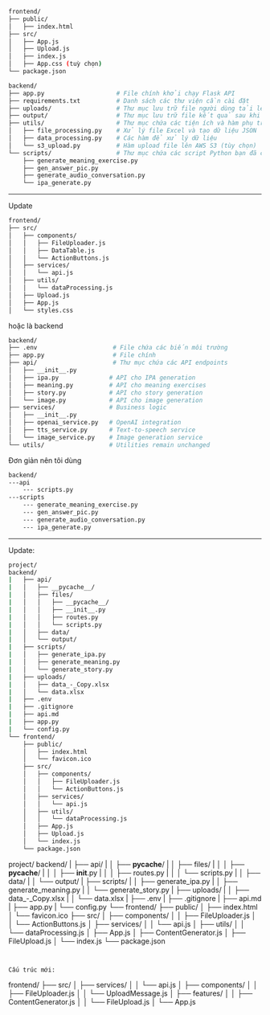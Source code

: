 ```bash
frontend/
├── public/
│   ├── index.html
├── src/
│   ├── App.js
│   ├── Upload.js
│   ├── index.js
│   ├── App.css (tuỳ chọn)
└── package.json
```

```bash
backend/
├── app.py                    # File chính khởi chạy Flask API
├── requirements.txt          # Danh sách các thư viện cần cài đặt
├── uploads/                  # Thư mục lưu trữ file người dùng tải lên
├── output/                   # Thư mục lưu trữ file kết quả sau khi xử lý
├── utils/                    # Thư mục chứa các tiện ích và hàm phụ trợ
│   ├── file_processing.py    # Xử lý file Excel và tạo dữ liệu JSON
│   ├── data_processing.py    # Các hàm để xử lý dữ liệu
│   └── s3_upload.py          # Hàm upload file lên AWS S3 (tùy chọn)
└── scripts/                  # Thư mục chứa các script Python bạn đã có
    ├── generate_meaning_exercise.py
    ├── gen_answer_pic.py
    ├── generate_audio_conversation.py
    └── ipa_generate.py
```

-------------------------
Update 
```bash
frontend/
├── src/
│   ├── components/
│   │   ├── FileUploader.js
│   │   ├── DataTable.js
│   │   └── ActionButtons.js
│   ├── services/
│   │   └── api.js
│   ├── utils/
│   │   └── dataProcessing.js
│   ├── Upload.js
│   ├── App.js
│   └── styles.css
```

hoặc là backend
```bash
backend/
├── .env                     # File chứa các biến môi trường
├── app.py                   # File chính
├── api/                     # Thư mục chứa các API endpoints
│   ├── __init__.py
│   ├── ipa.py              # API cho IPA generation
│   ├── meaning.py          # API cho meaning exercises
│   ├── story.py            # API cho story generation
│   └── image.py            # API cho image generation
├── services/               # Business logic
│   ├── __init__.py
│   ├── openai_service.py   # OpenAI integration
│   ├── tts_service.py      # Text-to-speech service
│   └── image_service.py    # Image generation service
└── utils/                  # Utilities remain unchanged
```

Đơn giản nên tôi dùng 
```bash
backend/
---api
    --- scripts.py
---scripts
    --- generate_meaning_exercise.py
    --- gen_answer_pic.py
    --- generate_audio_conversation.py
    --- ipa_generate.py
```


-------------------
Update: 
```bash
project/
backend/
|   ├── api/
|   │   ├── __pycache__/
|   │   ├── files/
|   │   │   ├── __pycache__/
|   │   │   ├── __init__.py
|   │   │   ├── routes.py
|   │   │   └── scripts.py
|   │   ├── data/
|   │   └── output/
|   ├── scripts/
|   │   ├── generate_ipa.py
|   │   ├── generate_meaning.py
|   │   └── generate_story.py
|   ├── uploads/
|   │   ├── data_-_Copy.xlsx
|   │   └── data.xlsx
|   ├── .env
|   ├── .gitignore
|   ├── api.md
|   ├── app.py
|   └── config.py
└── frontend/
    ├── public/
    │   ├── index.html
    │   └── favicon.ico
    ├── src/
    │   ├── components/
    │   │   ├── FileUploader.js
    │   │   └── ActionButtons.js
    │   ├── services/
    │   │   └── api.js
    │   ├── utils/
    │   │   └── dataProcessing.js
    │   ├── App.js
    │   ├── Upload.js
    │   └── index.js
    └── package.json

```



project/
backend/
|   ├── api/
|   │   ├── __pycache__/
|   │   ├── files/
|   │   │   ├── __pycache__/
|   │   │   ├── __init__.py
|   │   │   ├── routes.py
|   │   │   └── scripts.py
|   │   ├── data/
|   │   └── output/
|   ├── scripts/
|   │   ├── generate_ipa.py
|   │   ├── generate_meaning.py
|   │   └── generate_story.py
|   ├── uploads/
|   │   ├── data_-_Copy.xlsx
|   │   └── data.xlsx
|   ├── .env
|   ├── .gitignore
|   ├── api.md
|   ├── app.py
|   └── config.py
└── frontend/
    ├── public/
    │   ├── index.html
    │   └── favicon.ico
    ├── src/
    │   ├── components/
    │   │   ├── FileUploader.js
    │   │   └── ActionButtons.js
    │   ├── services/
    │   │   └── api.js
    │   ├── utils/
    │   │   └── dataProcessing.js
    │   ├── App.js
    │   ├── ContentGenerator.js
    │   ├── FileUpload.js
    │   └── index.js
    └── package.json
```


Cấu trúc mới: 
```
frontend/
  ├── src/
  │   ├── services/
  │   │   └── api.js
  │   ├── components/
  │   │   ├── FileUploader.js
  │   │   └── UploadMessage.js
  │   ├── features/
  │   │   ├── ContentGenerator.js
  │   │   └── FileUpload.js
  │   └── App.js
```

